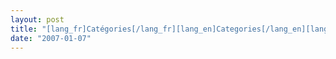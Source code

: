 ```yaml
---
layout: post
title: "[lang_fr]Catégories[/lang_fr][lang_en]Categories[/lang_en][lang_ja]分類一覧[/lang_ja]"
date: "2007-01-07"
---
```



